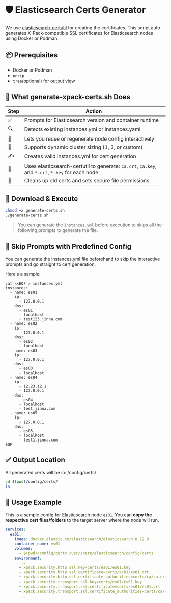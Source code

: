 # 🛡️ Elasticsearch Certs Generator

We use [elasticsearch-certutil](https://www.elastic.co/docs/reference/elasticsearch/command-line-tools/certutil) for creating the certificates. This script auto-generates X-Pack-compatible SSL certificates for Elasticsearch nodes using Docker or Podman.

## 📦 Prerequisites
- Docker or Podman
- `unzip`
- `tree`(optional) for output view

## 🤖 What generate-xpack-certs.sh Does
| Step | Action |
|---|---|
|✅ | Prompts for Elasticsearch version and container runtime |
| 🔍 | Detects existing instances.yml or instances.yaml |
| 📄 | Lets you reuse or regenerate node config interactively |
| 🧠 | Supports dynamic cluster sizing (1, 3, or custom) |
| ✍️ | Creates valid instances.yml for cert generation |
| 🔐 | Uses elasticsearch-certutil to generate: `ca.crt`, `ca.key`, and `*.crt`, `*.key` for each node |
| 🧽 | Cleans up old certs and sets secure file permissions |

## 🚀 Download & Execute
```bash
chmod +x generate-certs.sh
./generate-certs.sh
```

> You can generate the `instances.yml` before execution to skips all the following prompts to generate the file. 

## 🧩 Skip Prompts with Predefined Config
You can generate the instances.yml file beforehand to skip the interactive prompts and go straight to cert generation.

Here's a sample:

```
cat <<EOF > instances.yml
instances:
  - name: es01
    ip:
      - 127.0.0.1
    dns:
      - es01
      - localhost
      - test123.jinna.com
  - name: es02
    ip:
      - 127.0.0.1
    dns:
      - es02
      - localhost
  - name: es03
    ip:
      - 127.0.0.1
    dns:
      - es03
      - localhost
  - name: es04
    ip:
      - 12.23.12.1
      - 127.0.0.1
    dns:
      - es04
      - localhost
      - test.jinna.com
  - name: es05
    ip:
      - 127.0.0.1
    dns:
      - es05
      - localhost
      - test1.jinna.com
EOF
```

## ✅ Output Location
All generated certs will be in: /config/certs/
```bash
cd $(pwd)/config/certs/
ls
```

## 🧪 Usage Example
This is a sample config for Elasticsearch node `es01`.
You can **copy the respective cert files/folders** to the target server where the node will run.
```yml
services:
  es01:
    image: docker.elastic.co/elasticsearch/elasticsearch:8.12.0
    container_name: es01
    volumes:
      - $(pwd)/config/certs:/usr/share/elasticsearch/config/certs
    environment:
      ...
      - xpack.security.http.ssl.key=certs/es01/es01.key
      - xpack.security.http.ssl.certificate=certs/es01/es01.crt
      - xpack.security.http.ssl.certificate_authorities=certs/ca/ca.crt
      - xpack.security.transport.ssl.key=certs/es01/es01.key
      - xpack.security.transport.ssl.certificate=certs/es01/es01.crt
      - xpack.security.transport.ssl.certificate_authorities=certs/ca/ca.crt
      ...
```